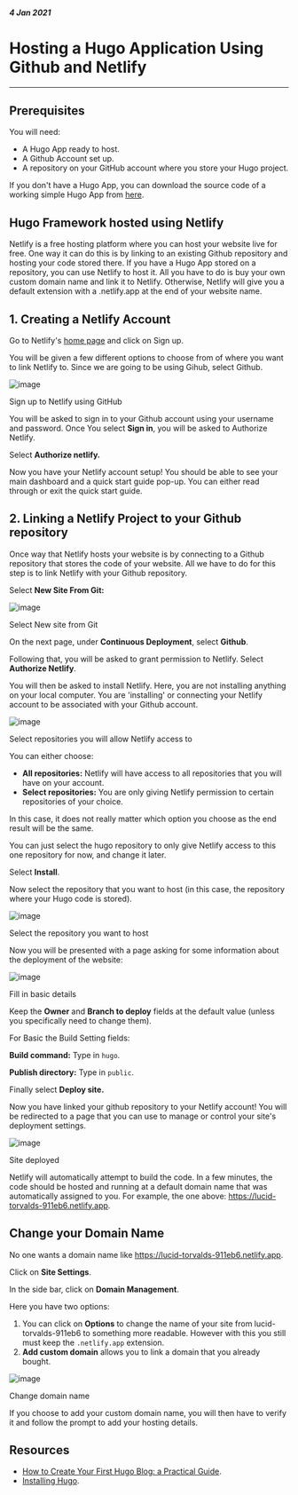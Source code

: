 <div class="article">
<!--- ----------------- -->

##### 4 Jan 2021
# Hosting a Hugo Application Using Github and Netlify
___

## **Prerequisites**

<div class="pb-3"></div>

You will need:

<div class="pb-3"></div>

- A Hugo App ready to host.
- A Github Account set up.
- A repository on your GitHub account where you store your Hugo project.

<div class="pb-3"></div>

If you don't have a Hugo App, you can download the source code of a working simple Hugo App from <a class="cyanLink" href="https://github.com/vondreii/hugo-framework">here</a>.

<div class="pb-3"></div>

## **Hugo Framework hosted using Netlify**

<div class="pb-3"></div>

Netlify is a free hosting platform where you can host your website live for free. One way it can do this is by linking to an existing Github repository and hosting your code stored there. If you have a Hugo App stored on a repository, you can use Netlify to host it. All you have to do is buy your own custom domain name and link it to Netlify. Otherwise, Netlify will give you a default extension with a .netlify.app at the end of your website name.

<div class="pb-3"></div>

## **1. Creating a Netlify Account**

<div class="pb-3"></div>

Go to Netlify's <a class="cyanLink" href="https://www.netlify.com/">home page</a> and click on Sign up.

<div class="pb-3"></div>

You will be given a few different options to choose from of where you want to link Netlify to. Since we are going to be using Gihub, select Github.

<div class="pb-3"></div>

<!-- ----------- Image ----------- -->
<div class="image-container">
    <img src="./assets/blog/images/hostingAHugoAppUsingGithubAndNetlify/1.jpg" loading="lazy" alt="image" class="image-full"/>
	<div class="image-description"><p>Sign up to Netlify using GitHub</p></div>
</div>
<!-- ----------------------------- -->

<div class="pb-3"></div>

You will be asked to sign in to your Github account using your username and password. Once You select **Sign in**, you will be asked to Authorize Netlify.

<div class="pb-3"></div>

Select **Authorize netlify.**

<div class="pb-3"></div>

Now you have your Netlify account setup! You should be able to see your main dashboard and a quick start guide pop-up. You can either read through or exit the quick start guide.

<div class="pb-3"></div>

## **2. Linking a Netlify Project to your Github repository**

<div class="pb-3"></div>

Once way that Netlify hosts your website is by connecting to a Github repository that stores the code of your website. All we have to do for this step is to link Netlify with your Github repository.

<div class="pb-3"></div>

Select **New Site From Git:**

<div class="pb-3"></div>

<!-- ----------- Image ----------- -->
<div class="image-container">
    <img src="./assets/blog/images/hostingAHugoAppUsingGithubAndNetlify/2.jpg" loading="lazy" alt="image" class="image-full"/>
	<div class="image-description"><p>Select New site from Git</p></div>
</div>
<!-- ----------------------------- -->

<div class="pb-3"></div>

On the next page, under **Continuous Deployment**, select **Github**.

<div class="pb-3"></div>

Following that, you will be asked to grant permission to Netlify. Select **Authorize Netlify**.

<div class="pb-3"></div>

You will then be asked to install Netlify. Here, you are not installing anything on your local computer. You are 'installing' or connecting your Netlify account to be associated with your Github account.

<div class="pb-3"></div>

<!-- ----------- Image ----------- -->
<div class="image-container">
    <img src="./assets/blog/images/hostingAHugoAppUsingGithubAndNetlify/3.jpg" loading="lazy" alt="image" class="image-full"/>
	<div class="image-description"><p>Select repositories you will allow Netlify access to</p></div>
</div>
<!-- ----------------------------- -->

<div class="pb-3"></div>

You can either choose:

<div class="pb-3"></div>

* **All repositories:** Netlify will have access to all repositories that you will have on your account. 
* **Select repositories:** You are only giving Netlify permission to certain repositories of your choice.

<div class="pb-3"></div>

In this case, it does not really matter which option you choose as the end result will be the same. 

<div class="pb-3"></div>

You can just select the hugo repository to only give Netlify access to this one repository for now, and change it later.  

<div class="pb-3"></div>

Select **Install**.

<div class="pb-3"></div>

Now select the repository that you want to host (in this case, the repository where your Hugo code is stored).

<div class="pb-3"></div>

<!-- ----------- Image ----------- -->
<div class="image-container">
    <img src="./assets/blog/images/hostingAHugoAppUsingGithubAndNetlify/4.jpg" loading="lazy" alt="image" class="image-75"/>
	<div class="image-description"><p>Select the repository you want to host</p></div>
</div>
<!-- ----------------------------- -->

<div class="pb-3"></div>

Now you will be presented with a page asking for some information about the deployment of the website:

<div class="pb-3"></div>

<!-- ----------- Image ----------- -->
<div class="image-container">
    <img src="./assets/blog/images/hostingAHugoAppUsingGithubAndNetlify/5.jpg" loading="lazy" alt="image" class="image-75"/>
	<div class="image-description"><p>Fill in basic details</p></div>
</div>
<!-- ----------------------------- -->

<div class="pb-3"></div>

Keep the **Owner** and **Branch to deploy** fields at the default value (unless you specifically need to change them).

<div class="pb-3"></div>

For Basic the Build Setting fields:

<div class="pb-3"></div>

**Build command:** Type in `hugo`.

<div class="pb-3"></div>

**Publish directory:** Type in `public`.

<div class="pb-3"></div>

Finally select **Deploy site.**

<div class="pb-3"></div>

Now you have linked your github repository to your Netlify account! You will be redirected to a page that you can use to manage or control your site's deployment settings. 

<div class="pb-3"></div>

<!-- ----------- Image ----------- -->
<div class="image-container">
    <img src="./assets/blog/images/hostingAHugoAppUsingGithubAndNetlify/6.jpg" loading="lazy" alt="image" class="image-full"/>
	<div class="image-description"><p>Site deployed</p></div>
</div>
<!-- ----------------------------- -->

<div class="pb-3"></div>

Netlify will automatically attempt to build the code. In a few minutes, the code should be hosted and running at a default domain name that was automatically assigned to you. For example, the one above: <a class="cyanLink" href="https://lucid-torvalds-911eb6.netlify.app">https://lucid-torvalds-911eb6.netlify.app</a>.

<div class="pb-3"></div>

## **Change your Domain Name**

<div class="pb-3"></div>

No one wants a domain name like <a class="cyanLink" href="https://lucid-torvalds-911eb6.netlify.app">https://lucid-torvalds-911eb6.netlify.app</a>.

<div class="pb-3"></div>

Click on **Site Settings**.

<div class="pb-3"></div>

In the side bar, click on **Domain Management**.

<div class="pb-3"></div>

Here you have two options:

<div class="pb-3"></div>

1. You can click on **Options** to change the name of your site from lucid-torvalds-911eb6 to something more readable. However with this you still must keep the `.netlify.app` extension.
2. **Add custom domain** allows you to link a domain that you already bought. 

<div class="pb-3"></div>

<!-- ----------- Image ----------- -->
<div class="image-container">
    <img src="./assets/blog/images/hostingAHugoAppUsingGithubAndNetlify/7.PNG" loading="lazy" alt="image" class="image-75"/>
	<div class="image-description"><p>Change domain name</p></div>
</div>
<!-- ----------------------------- -->

<div class="pb-3"></div>

If you choose to add your custom domain name, you will then have to verify it and follow the prompt to add your hosting details.

<div class="pb-3"></div>

## **Resources**

<div class="pb-3"></div>

* <a class="cyanLink" href="https://www.freecodecamp.org/news/your-first-hugo-blog-a-practical-guide/">How to Create Your First Hugo Blog: a Practical Guide</a>.
* <a class="cyanLink" href="https://gohugo.io/getting-started/installing/">Installing Hugo</a>.

<div class="pb-3"></div>

<!--- ----------------- -->
</div>